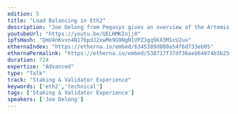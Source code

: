 ```yaml
---
edition: 5
title: "Load Balancing in Eth2"
description: "Joe Delong from Pegasys gives an overview of the Artemis Architecture."
youtubeUrl: "https://youtu.be/QELHMKInjj0"
ipfsHash: "QmU4nKvxn4N17bpdJ2xwMe9G9NgN1VPZJgq9kX3M1cU2ux"
ethernaIndex: "https://etherna.io/embed/6345389d080a54f6d733eb05"
ethernaPermalink: "https://etherna.io/embed/538717f37df36aeb64074b3b25f457f6d7a957e7b4ce7ba06d198d8151091964"
duration: 724
expertise: "Advanced"
type: "Talk"
track: "Staking & Validator Experience"
keywords: ['eth2','technical']
tags: ['Staking & Validator Experience']
speakers: ['Joe Delong']
---
```

